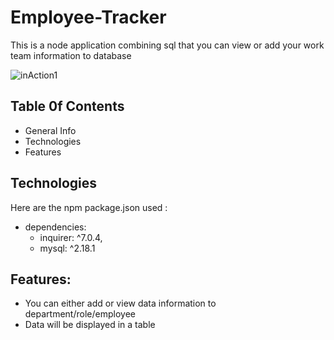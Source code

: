 # Employee-Tracker

This is a node application combining sql that you can view or add your work team information to database


![inAction1](https://media.giphy.com/media/jOyw6pN5mRhP2bT1lB/giphy.gif)


## Table 0f Contents
- General Info
- Technologies
- Features

## Technologies
Here are the npm package.json used :
- dependencies: 
    - inquirer: ^7.0.4, 
    - mysql: ^2.18.1

## Features:
- You can either add or view data information to department/role/employee 
- Data will be displayed in a table

